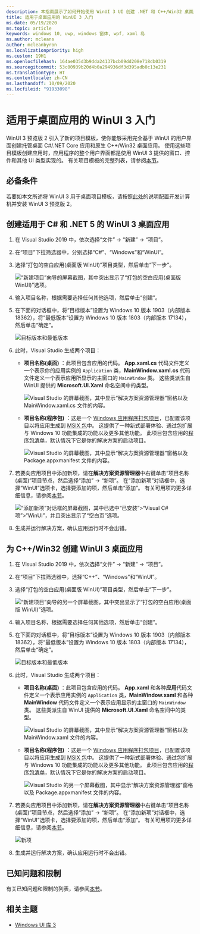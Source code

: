 ```yaml
---
description: 本指南展示了如何开始使用 WinUI 3 UI 创建 .NET 和 C++/Win32 桌面应用。
title: 适用于桌面应用的 WinUI 3 入门
ms.date: 05/19/2020
ms.topic: article
keywords: windows 10, uwp, windows 窗体, wpf, xaml 岛
ms.author: mcleans
author: mcleanbyron
ms.localizationpriority: high
ms.custom: 19H1
ms.openlocfilehash: 164ae035d3b9dda24137bcb09dd208e718db0319
ms.sourcegitcommit: 53c00939b20d4b0a294936df3d395adb0c13e231
ms.translationtype: HT
ms.contentlocale: zh-CN
ms.lasthandoff: 10/09/2020
ms.locfileid: "91933098"
---
```

# <a name="get-started-with-winui-3-for-desktop-apps"></a>适用于桌面应用的 WinUI 3 入门

WinUI 3 预览版 2 引入了新的项目模板，使你能够采用完全基于 WinUI 的用户界面创建托管桌面 C#/.NET Core 应用和原生 C++/Win32 桌面应用。 使用这些项目模板创建应用时，应用程序的整个用户界面都是使用 WinUI 3 提供的窗口、控件和其他 UI 类型实现的。 有关项目模板的完整列表，请参阅[本节](index.md#project-templates-for-winui-3)。

## <a name="prerequisites"></a>必备条件

若要如本文所述将 WinUI 3 用于桌面项目模板，请按照[此处](index.md#install-winui-3-preview-2)的说明配置开发计算机并安装 WinUI 3 预览版 2。

## <a name="create-a-winui-3-desktop-app-for-c-and-net-5"></a>创建适用于 C# 和 .NET 5 的 WinUI 3 桌面应用

1. 在 Visual Studio 2019 中，依次选择“文件” -> “新建” -> “项目”。  

2. 在“项目”下拉筛选器中，分别选择“C#”、“Windows”和“WinUI”。

3. 选择“打包的空白应用(桌面版 WinUI)”项目类型，然后单击“下一步”。

    ![“新建项目”向导的屏幕截图，其中突出显示了“打包的空白应用(桌面版 WinUI)”选项。](images/WinUI-csharp-newproject.png)

4. 输入项目名称，根据需要选择任何其他选项，然后单击“创建”。

5. 在下面的对话框中，将“目标版本”设置为 Windows 10 版本 1903（内部版本 18362），将“最低版本”设置为 Windows 10 版本 1803（内部版本 17134），然后单击“确定”。

    ![目标版本和最低版本](images/WinUI-min-target-version.png)

6. 此时，Visual Studio 生成两个项目：

    * **项目名称(桌面)** ：此项目包含应用的代码。 **App.xaml.cs** 代码文件定义一个表示你的应用实例的 `Application` 类，**MainWindow.xaml.cs** 代码文件定义一个表示应用所显示的主窗口的 `MainWindow` 类。 这些类派生自 WinUI 提供的 **Microsoft.UI.Xaml** 命名空间中的类型。

        ![Visual Studio 的屏幕截图，其中显示“解决方案资源管理器”窗格以及 MainWindow.xaml.cs 文件的内容。](images/WinUI-csharp-appproject.png)

    * **项目名称(程序包)** ：这是一个 [Windows 应用程序打包项目](/windows/msix/desktop/desktop-to-uwp-packaging-dot-net)，已配置该项目以将应用生成到 [MSIX 包](/windows/msix/overview)中。 这提供了一种新式部署体验、通过包扩展与 Windows 10 功能集成的功能以及更多其他功能。 此项目包含应用的[程序包清单](/uwp/schemas/appxpackage/uapmanifestschema/schema-root)，默认情况下它是你的解决方案的启动项目。

        ![Visual Studio 的屏幕截图，其中显示“解决方案资源管理器”窗格以及 Package.appxmanifest 文件的内容。](images/WinUI-csharp-packageproject.png)

7. 若要向应用项目中添加新项，请在**解决方案资源管理器**中右键单击“项目名称(桌面)”项目节点，然后选择“添加” -> “新项”。  在“添加新项”对话框中，选择“WinUI”选项卡，选择要添加的项，然后单击“添加”。 有关可用项的更多详细信息，请参阅[本节](index.md#item-templates-for-winui-3)。

    ![“添加新项”对话框的屏幕截图，其中已选中“已安装”>“Visual C# 项”>“WinUI”，并且突出显示了“空白页”选项。](images/WinUI-csharp-newitem.png)

8. 生成并运行解决方案，确认应用运行时不会出错。

## <a name="create-a-winui-3-desktop-app-for-cwin32"></a>为 C++/Win32 创建 WinUI 3 桌面应用

1. 在 Visual Studio 2019 中，依次选择“文件” -> “新建” -> “项目”。  

2. 在“项目”下拉筛选器中，选择“C++”、“Windows”和“WinUI”。

3. 选择“打包的空白应用(桌面版 WinUI)”项目类型，然后单击“下一步”。

    ![“新建项目”向导的另一个屏幕截图，其中突出显示了“打包的空白应用(桌面版 WinUI)”选项。](images/WinUI-cpp-newproject.png)

4. 输入项目名称，根据需要选择任何其他选项，然后单击“创建”。

5. 在下面的对话框中，将“目标版本”设置为 Windows 10 版本 1903（内部版本 18362），将“最低版本”设置为 Windows 10 版本 1803（内部版本 17134），然后单击“确定”。

    ![目标版本和最低版本](images/WinUI-min-target-version.png)

6. 此时，Visual Studio 生成两个项目：

    * **项目名称(桌面)** ：此项目包含应用的代码。 **App.xaml** 和各种**应用**代码文件定义一个表示应用实例的 `Application` 类，**MainWindow.xaml** 和各种 **MainWindow** 代码文件定义一个表示应用显示的主窗口的 `MainWindow` 类。 这些类派生自 WinUI 提供的 **Microsoft.UI.Xaml** 命名空间中的类型。

        ![Visual Studio 的屏幕截图，其中显示“解决方案资源管理器”窗格以及 MainWindow.xaml 文件的内容。](images/WinUI-cpp-appproject.png)

    * **项目名称(程序包)** ：这是一个 [Windows 应用程序打包项目](/windows/msix/desktop/desktop-to-uwp-packaging-dot-net)，已配置该项目以将应用生成到 [MSIX 包](/windows/msix/overview)中。 这提供了一种新式部署体验、通过包扩展与 Windows 10 功能集成的功能以及更多其他功能。 此项目包含应用的[程序包清单](/uwp/schemas/appxpackage/uapmanifestschema/schema-root)，默认情况下它是你的解决方案的启动项目。

        ![Visual Studio 的另一个屏幕截图，其中显示“解决方案资源管理器”窗格以及 Package.appxmanifest 文件的内容。](images/WinUI-cpp-packageproject.png)

7. 若要向应用项目中添加新项，请在**解决方案资源管理器**中右键单击“项目名称(桌面)”项目节点，然后选择“添加” -> “新项”。  在“添加新项”对话框中，选择“WinUI”选项卡，选择要添加的项，然后单击“添加”。 有关可用项的更多详细信息，请参阅[本节](index.md#item-templates-for-winui-3)。

    ![新项](images/WinUI-cpp-newitem.png)

8. 生成并运行解决方案，确认应用运行时不会出错。

## <a name="known-issues-and-limitations"></a>已知问题和限制

有关已知问题和限制的列表，请参阅[本节](index.md#preview-2-limitations-and-known-issues)。

## <a name="related-topics"></a>相关主题

* [Windows UI 库 3](index.md)
